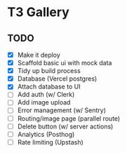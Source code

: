 # T3 Gallery

## TODO

 - [x] Make it deploy
 - [x] Scaffold basic ui with mock data
 - [x] Tidy up build process
 - [x] Database (Vercel postgres)
 - [x] Attach database to UI
 - [ ] Add auth (w/ Clerk)
 - [ ] Add image upload
 - [ ] Error management (w/ Sentry)
 - [ ] Routing/image page (parallel route)
 - [ ] Delete button (w/ server actions)
 - [ ] Analytics (Posthog)
 - [ ] Rate limiting (Upstash)